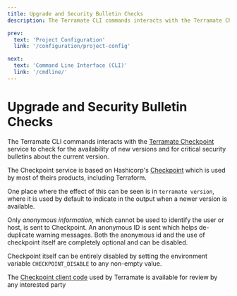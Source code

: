 ```yaml
---
title: Upgrade and Security Bulletin Checks
description: The Terramate CLI commands interacts with the Terramate Checkpoint service to check for the availability of new versions and for critical security bulletins about the current version.

prev:
  text: 'Project Configuration'
  link: '/configuration/project-config'

next:
  text: 'Command Line Interface (CLI)'
  link: '/cmdline/'
---
```


# Upgrade and Security Bulletin Checks

The Terramate CLI commands interacts with the [Terramate Checkpoint](https://checkpoint-api.terramate.io/)
service to check for the availability of new versions and for critical security
bulletins about the current version.

The Checkpoint service is based on Hashicorp's [Checkpoint](https://checkpoint.hashicorp.com/)
which is used by most of theirs products, including Terraform.

One place where the effect of this can be seen is in `terramate version`, where it
is used by default to indicate in the output when a newer version is available.

Only _anonymous information_, which cannot be used to identify the user or host, is
sent to Checkpoint. An anonymous ID is sent which helps de-duplicate warning
messages. Both the anonymous id and the use of checkpoint itself are completely
optional and can be disabled.

Checkpoint itself can be entirely disabled by setting the environment variable
`CHECKPOINT_DISABLE` to any non-empty value.

The [Checkpoint client code](https://github.com/terramate-io/go-checkpoint) used
by Terramate is available for review by any interested party

